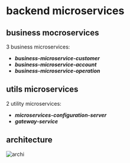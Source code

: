 # backend microservices

## business mocroservices
3 business microservices:
- ***business-microservice-customer***
- ***business-microservice-account***
- ***business-microservice-operation***
## utils microservices
2 utility microservices:
- ***microservices-configuration-server***
- ***gateway-service***

## architecture
![archi](./assets/exalt-bank-account-archi)